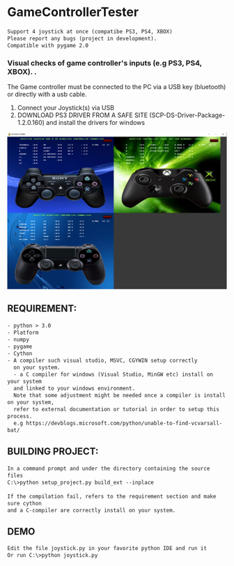 # GameControllerTester
```
Support 4 joystick at once (compatibe PS3, PS4, XBOX)
Please report any bugs (project in development).
Compatible with pygame 2.0
```

### Visual checks of game controller's inputs (e.g PS3, PS4, XBOX). .

The Game controller must be connected to the PC via a USB key (bluetooth) or directly with a usb cable.

1. Connect your Joystick(s) via USB  
2. DOWNLOAD PS3 DRIVER FROM A SAFE SITE (SCP-DS-Driver-Package-1.2.0.160) and install the drivers for windows

![alt text](https://github.com/yoyoberenguer/GameControllerTester/blob/master/screenshot1.PNG)


## REQUIREMENT:
```
- python > 3.0
- Platform
- numpy
- pygame 
- Cython
- A compiler such visual studio, MSVC, CGYWIN setup correctly
  on your system.
  - a C compiler for windows (Visual Studio, MinGW etc) install on your system 
  and linked to your windows environment.
  Note that some adjustment might be needed once a compiler is install on your system, 
  refer to external documentation or tutorial in order to setup this process.
  e.g https://devblogs.microsoft.com/python/unable-to-find-vcvarsall-bat/
```
## BUILDING PROJECT:
```
In a command prompt and under the directory containing the source files
C:\>python setup_project.py build_ext --inplace

If the compilation fail, refers to the requirement section and make sure cython 
and a C-compiler are correctly install on your system. 
```
## DEMO
```
Edit the file joystick.py in your favorite python IDE and run it 
Or run C:\>python joystick.py 

